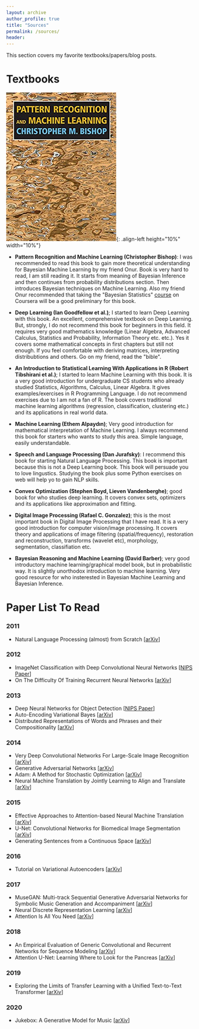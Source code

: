 ```yaml
---
layout: archive
author_profile: true
title: "Sources"
permalink: /sources/
header:
---
```

This section covers my favorite textbooks/papers/blog posts.

# Textbooks
![image-center](/_pages/prml.jpg){: .align-left height="10%" width="10%"}
- **Pattern Recognition and Machine Learning (Christopher Bishop)**: I was recommended to read this book to gain more theoretical understanding for Bayesian Machine Learning by my friend Onur. Book is very hard to read, I am still reading it. It starts from meaning of Bayesian Inference and then continues from probability distributions section. Then introduces Bayesian techniques on Machine Learning. Also my friend Onur recommended that taking the "Bayesian Statistics" [course](https://www.coursera.org/learn/bayesian-statistics) on Coursera will be a good preliminary for this book.

- **Deep Learning (Ian Goodfellow et al.)**; I started to learn Deep Learning with this book. An excellent, comprehensive textbook on Deep Learning. But, strongly, I do not recommend this book for beginners in this field. It requires very good mathematics knowledge (Linear Algebra, Advanced Calculus, Statistics and Probability, Information Theory etc. etc.). Yes it covers some mathematical concepts in first chapters but still not enough. If you feel comfortable with deriving matrices, interpreting distribubtions and others. Go on my friend, read the "bible".

- **An Introduction to Statistical Learning With Applications in R (Robert Tibshirani et al.)**; I started to learn Machine Learning with this book. It is a very good introduction for undergraduate CS students who already studied Statistics, Algorithms, Calculus, Linear Algebra. It gives examples/exercises in R Programming Language. I do not recommend exercises due to I am not a fan of R. The book covers traditional machine learning algorithms (regression, classification, clustering etc.) and its applications in real world data.

- **Machine Learning (Ethem Alpaydın)**; Very good introduction for mathematical interpretation of Machine Learning. I always recommend this book for starters who wants to study this area. Simple language, easily understandable.

- **Speech and Language Processing (Dan Jurafsky)**: I recommend this book for starting Natural Language Processing. This book is important because this is not a Deep Learning book. This book will persuade you to love lingustics. Studying the book plus some Python exercises on web will help yo to gain NLP skills.

- **Convex Optimization (Stephen Boyd, Lieven Vandenberghe)**; good book for who studies deep learning. It covers convex sets, optimizers and its applications like approximation and fitting.

- **Digital Image Processing (Rafael C. Gonzalez)**; this is the most important book in Digital Image Processing that I have read. It is a very good introduction for computer vision/image processing. It covers theory and applications of image filtering (spatial/frequency), restoration and reconstruction, transforms (wavelet etc), morphology, segmentation, classifiation etc.

- **Bayesian Reasoning and Machine Learning (David Barber)**; very good introductory machine learning/graphical model book, but in probabilistic way. It is slightly unorthodox introduction to machine learning. Very good resource for who insterested in Bayesian Machine Learning and Bayesian Inference.


# Paper List To Read

### 2011
- Natural Language Processing (almost) from Scratch [[arXiv](https://arxiv.org/abs/1103.0398.pdf)]

### 2012
- ImageNet Classification with Deep Convolutional Neural Networks [[NIPS Paper](https://papers.nips.cc/paper/4824-imagenet-classification-with-deep-convolutional-neural-networks.pdf)]
- On The Difficulty Of Training Recurrent Neural Networks [[arXiv](https://arxiv.org/abs/1211.5063.pdf)]

### 2013
- Deep Neural Networks for Object Detection [[NIPS Paper](https://papers.nips.cc/paper/5207-deep-neural-networks-for-object-detection.pdf)]
- Auto-Encoding Variational Bayes [[arXiv](https://arxiv.org/abs/1312.6114.pdf)]
- Distributed Representations of Words and Phrases and their Compositionality [[arXiv](https://arxiv.org/abs/1310.4546.pdf)]

### 2014
- Very Deep Convolutional Networks For Large-Scale Image Recognition [[arXiv](https://arxiv.org/abs/1409.1556.pdf)]
- Generative Adversarial Networks [[arXiv](https://arxiv.org/abs/1406.2661.pdf)]
- Adam: A Method for Stochastic Optimization [[arXiv](https://arxiv.org/abs/1412.6980.pdf)]
- Neural Machine Translation by Jointly Learning to Align and Translate [[arXiv](https://arxiv.org/abs/1409.0473)]
 
### 2015
- Effective Approaches to Attention-based Neural Machine Translation [[arXiv](https://arxiv.org/abs/1508.04025)]
- U-Net: Convolutional Networks for Biomedical Image Segmentation [[arXiv](https://arxiv.org/abs/1505.04597)]
- Generating Sentences from a Continuous Space [[arXiv](https://arxiv.org/abs/1511.06349)]

### 2016
- Tutorial on Variational Autoencoders [[arXiv](https://arxiv.org/abs/1606.05908.pdf)]

### 2017
- MuseGAN: Multi-track Sequential Generative Adversarial Networks for Symbolic Music Generation and Accompaniment [[arXiv](https://arxiv.org/pdf/1709.06298.pdf)]
- Neural Discrete Representation Learning [[arXiv](https://arxiv.org/abs/1711.00937.pdf)]
- Attention Is All You Need [[arXiv](https://arxiv.org/abs/1706.03762.pdf)]

### 2018
- An Empirical Evaluation of Generic Convolutional and Recurrent Networks for Sequence Modeling [[arXiv](https://arxiv.org/abs/1803.01271.pdf)]
- Attention U-Net: Learning Where to Look for the Pancreas [[arXiv](https://arxiv.org/abs/1804.03999)]

### 2019
- Exploring the Limits of Transfer Learning with a Unified Text-to-Text Transformer [[arXiv](https://arxiv.org/abs/1910.10683.pdf)]

### 2020
- Jukebox: A Generative Model for Music [[arXiv](https://arxiv.org/abs/2005.00341.pdf)]

